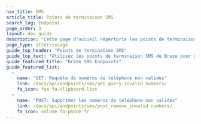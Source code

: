 ```yaml
---
nav_title: SMS
article_title: Points de terminaison SMS
search_tag: Endpoint
page_order: 3
layout: dev_guide
description: "Cette page d'accueil répertorie les points de terminaison SMS de Braze."
page_type: atterrissage
guide_top_header: "Points de terminaison SMS"
guide_top_text: "Utilisez les points de terminaison SMS de Braze pour gérer les numéros de téléphone de vos utilisateurs dans vos groupes d'abonnement."
guide_featured_title: "Braze SMS Endpoints"
guide_featured_list:
  - 
    name: "GET: Requête de numéros de téléphone non valides"
    link: /docs/api/endpoints/sms/get_query_invalid_numbers/
    fa_icon: fas fa-clipboard-list
  - 
    name: "POST: Supprimer les numéros de téléphone non valides"
    link: /docs/api/endpoints/sms/post_remove_invalid numbers/
    fa_icon: volume fa-phone-fr
---
```


